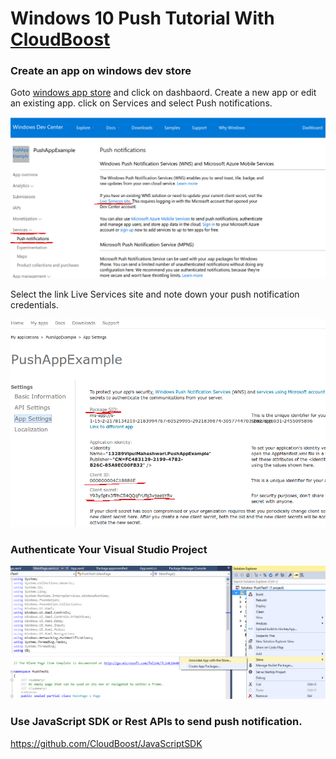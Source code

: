 # Windows 10 Push Tutorial With [CloudBoost](https://cloudboost.io)

### Create an app on windows dev store

Goto [windows app store](https://developer.microsoft.com/en-us/windows) and click on dashbaord. Create a new app or edit an existing app. click on Services and select Push notifications. 

![windows dev store](https://github.com/ranjeet692/PushExample/blob/master/wns.png)

Select the link Live Services site and note down your push notification credentials.

![push service](https://github.com/ranjeet692/PushExample/blob/master/credentials.png)

### Authenticate Your Visual Studio Project

![visual project](https://github.com/ranjeet692/PushExample/blob/master/Add_Store.PNG)

### Use JavaScript SDK or Rest APIs to send push notification.

https://github.com/CloudBoost/JavaScriptSDK







